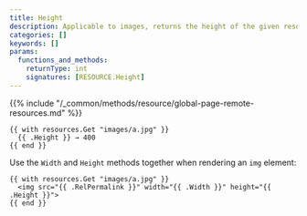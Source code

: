 ```yaml
---
title: Height
description: Applicable to images, returns the height of the given resource.
categories: []
keywords: []
params:
  functions_and_methods:
    returnType: int
    signatures: [RESOURCE.Height]
---
```


{{% include "/_common/methods/resource/global-page-remote-resources.md" %}}

```go-html-template
{{ with resources.Get "images/a.jpg" }}
  {{ .Height }} → 400
{{ end }}
```

Use the `Width` and `Height` methods together when rendering an `img` element:

```go-html-template
{{ with resources.Get "images/a.jpg" }}
  <img src="{{ .RelPermalink }}" width="{{ .Width }}" height="{{ .Height }}">
{{ end }}
```

